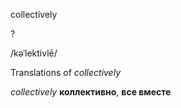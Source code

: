 collectively

?

/kəˈlektivlē/

Translations of _collectively_

_collectively_
**коллективно**, **все вместе**
